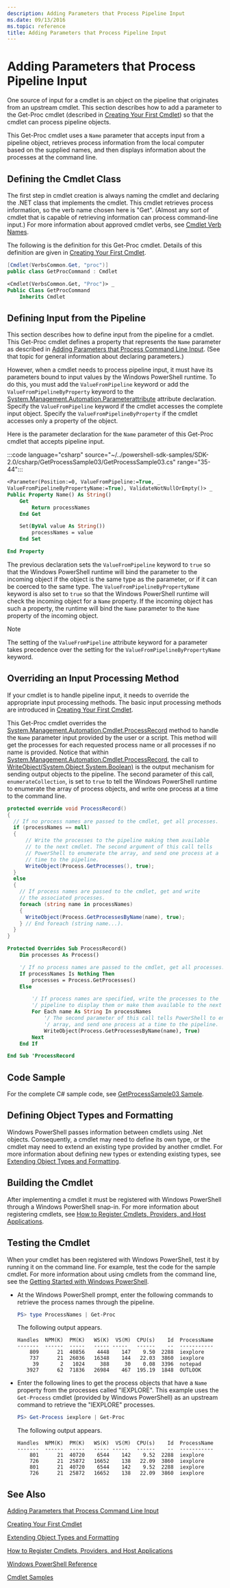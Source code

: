 ```yaml
---
description: Adding Parameters that Process Pipeline Input
ms.date: 09/13/2016
ms.topic: reference
title: Adding Parameters that Process Pipeline Input
---
```

# Adding Parameters that Process Pipeline Input

One source of input for a cmdlet is an object on the pipeline that originates from an upstream
cmdlet. This section describes how to add a parameter to the Get-Proc cmdlet (described in
[Creating Your First Cmdlet](./creating-a-cmdlet-without-parameters.md)) so that the cmdlet can
process pipeline objects.

This Get-Proc cmdlet uses a `Name` parameter that accepts input from a pipeline object, retrieves
process information from the local computer based on the supplied names, and then displays
information about the processes at the command line.

## Defining the Cmdlet Class

The first step in cmdlet creation is always naming the cmdlet and declaring the .NET class that
implements the cmdlet. This cmdlet retrieves process information, so the verb name chosen here is
"Get". (Almost any sort of cmdlet that is capable of retrieving information can process command-line
input.) For more information about approved cmdlet verbs, see
[Cmdlet Verb Names](./approved-verbs-for-windows-powershell-commands.md).

The following is the definition for this Get-Proc cmdlet. Details of this definition are given in
[Creating Your First Cmdlet](./creating-a-cmdlet-without-parameters.md).

```csharp
[Cmdlet(VerbsCommon.Get, "proc")]
public class GetProcCommand : Cmdlet
```

```vb
<Cmdlet(VerbsCommon.Get, "Proc")> _
Public Class GetProcCommand
    Inherits Cmdlet
```

## Defining Input from the Pipeline

This section describes how to define input from the pipeline for a cmdlet. This Get-Proc cmdlet
defines a property that represents the `Name` parameter as described in
[Adding Parameters that Process Command Line Input](./adding-parameters-that-process-command-line-input.md).
(See that topic for general information about declaring parameters.)

However, when a cmdlet needs to process pipeline input, it must have its parameters bound to input
values by the Windows PowerShell runtime. To do this, you must add the `ValueFromPipeline` keyword
or add the `ValueFromPipelineByProperty` keyword to the
[System.Management.Automation.Parameterattribute](/dotnet/api/System.Management.Automation.ParameterAttribute)
attribute declaration. Specify the `ValueFromPipeline` keyword if the cmdlet accesses the complete
input object. Specify the `ValueFromPipelineByProperty` if the cmdlet accesses only a property of
the object.

Here is the parameter declaration for the `Name` parameter of this Get-Proc cmdlet that accepts pipeline input.

:::code language="csharp" source="~/../powershell-sdk-samples/SDK-2.0/csharp/GetProcessSample03/GetProcessSample03.cs" range="35-44":::

```vb
<Parameter(Position:=0, ValueFromPipeline:=True, _
ValueFromPipelineByPropertyName:=True), ValidateNotNullOrEmpty()> _
Public Property Name() As String()
    Get
        Return processNames
    End Get

    Set(ByVal value As String())
        processNames = value
    End Set

End Property
```

<!-- TODO!!!: review snippet reference  [!CODE [Msh_samplesgetproc03#GetProc03VBNameParameter](Msh_samplesgetproc03#GetProc03VBNameParameter)]  -->

The previous declaration sets the `ValueFromPipeline` keyword to `true` so that the Windows
PowerShell runtime will bind the parameter to the incoming object if the object is the same type as
the parameter, or if it can be coerced to the same type. The `ValueFromPipelineByPropertyName`
keyword is also set to `true` so that the Windows PowerShell runtime will check the incoming object
for a `Name` property. If the incoming object has such a property, the runtime will bind the `Name`
parameter to the `Name` property of the incoming object.

> [!NOTE]
> The setting of the `ValueFromPipeline` attribute keyword for a parameter takes precedence over the
> setting for the `ValueFromPipelineByPropertyName` keyword.

## Overriding an Input Processing Method

If your cmdlet is to handle pipeline input, it needs to override the appropriate input processing
methods. The basic input processing methods are introduced in
[Creating Your First Cmdlet](./creating-a-cmdlet-without-parameters.md).

This Get-Proc cmdlet overrides the
[System.Management.Automation.Cmdlet.ProcessRecord](/dotnet/api/System.Management.Automation.Cmdlet.ProcessRecord)
method to handle the `Name` parameter input provided by the user or a script. This method will get
the processes for each requested process name or all processes if no name is provided. Notice that
within [System.Management.Automation.Cmdlet.ProcessRecord](/dotnet/api/System.Management.Automation.Cmdlet.ProcessRecord),
the call to [WriteObject(System.Object,System.Boolean)](/dotnet/api/system.management.automation.cmdlet.writeobject#System_Management_Automation_Cmdlet_WriteObject_System_Object_System_Boolean_)
is the output mechanism for sending output objects to the pipeline. The second parameter of this
call, `enumerateCollection`, is set to `true` to tell the Windows PowerShell runtime to enumerate
the array of process objects, and write one process at a time to the command line.

```csharp
protected override void ProcessRecord()
{
  // If no process names are passed to the cmdlet, get all processes.
  if (processNames == null)
  {
      // Write the processes to the pipeline making them available
      // to the next cmdlet. The second argument of this call tells
      // PowerShell to enumerate the array, and send one process at a
      // time to the pipeline.
      WriteObject(Process.GetProcesses(), true);
  }
  else
  {
    // If process names are passed to the cmdlet, get and write
    // the associated processes.
    foreach (string name in processNames)
    {
      WriteObject(Process.GetProcessesByName(name), true);
    } // End foreach (string name...).
  }
}
```

```vb
Protected Overrides Sub ProcessRecord()
    Dim processes As Process()

    '/ If no process names are passed to the cmdlet, get all processes.
    If processNames Is Nothing Then
        processes = Process.GetProcesses()
    Else

        '/ If process names are specified, write the processes to the
        '/ pipeline to display them or make them available to the next cmdlet.
        For Each name As String In processNames
            '/ The second parameter of this call tells PowerShell to enumerate the
            '/ array, and send one process at a time to the pipeline.
            WriteObject(Process.GetProcessesByName(name), True)
        Next
    End If

End Sub 'ProcessRecord
```

## Code Sample

For the complete C# sample code, see [GetProcessSample03 Sample](./getprocesssample03-sample.md).

## Defining Object Types and Formatting

Windows PowerShell passes information between cmdlets using .Net objects. Consequently, a cmdlet may
need to define its own type, or the cmdlet may need to extend an existing type provided by another
cmdlet. For more information about defining new types or extending existing types, see
[Extending Object Types and Formatting](/previous-versions//ms714665(v=vs.85)).

## Building the Cmdlet

After implementing a cmdlet it must be registered with Windows PowerShell through a Windows
PowerShell snap-in. For more information about registering cmdlets, see
[How to Register Cmdlets, Providers, and Host Applications](/previous-versions//ms714644(v=vs.85)).

## Testing the Cmdlet

When your cmdlet has been registered with Windows PowerShell, test it by running it on the command
line. For example, test the code for the sample cmdlet. For more information about using cmdlets
from the command line, see the
[Getting Started with Windows PowerShell](/powershell/scripting/getting-started/getting-started-with-windows-powershell).

- At the Windows PowerShell prompt, enter the following commands to retrieve the process names
  through the pipeline.

  ```powershell
  PS> type ProcessNames | Get-Proc
  ```

  The following output appears.

  ```
  Handles  NPM(K)  PM(K)   WS(K)  VS(M)  CPU(s)    Id  ProcessName
  -------  ------  -----   ----- -----   ------    --  -----------
      809      21  40856    4448    147    9.50  2288  iexplore
      737      21  26036   16348    144   22.03  3860  iexplore
       39       2   1024     388     30    0.08  3396  notepad
     3927      62  71836   26984    467  195.19  1848  OUTLOOK
  ```

- Enter the following lines to get the process objects that have a `Name` property from the
  processes called "IEXPLORE". This example uses the `Get-Process` cmdlet (provided by Windows
  PowerShell) as an upstream command to retrieve the "IEXPLORE" processes.

  ```powershell
  PS> Get-Process iexplore | Get-Proc
  ```

  The following output appears.

  ```
  Handles  NPM(K)  PM(K)   WS(K)  VS(M)  CPU(s)    Id  ProcessName
  -------  ------  -----   ----- -----   ------    --  -----------
      801      21  40720    6544    142    9.52  2288  iexplore
      726      21  25872   16652    138   22.09  3860  iexplore
      801      21  40720    6544    142    9.52  2288  iexplore
      726      21  25872   16652    138   22.09  3860  iexplore
  ```

## See Also

[Adding Parameters that Process Command Line Input](./adding-parameters-that-process-command-line-input.md)

[Creating Your First Cmdlet](./creating-a-cmdlet-without-parameters.md)

[Extending Object Types and Formatting](/previous-versions//ms714665(v=vs.85))

[How to Register Cmdlets, Providers, and Host Applications](/previous-versions//ms714644(v=vs.85))

[Windows PowerShell Reference](../windows-powershell-reference.md)

[Cmdlet Samples](./cmdlet-samples.md)
